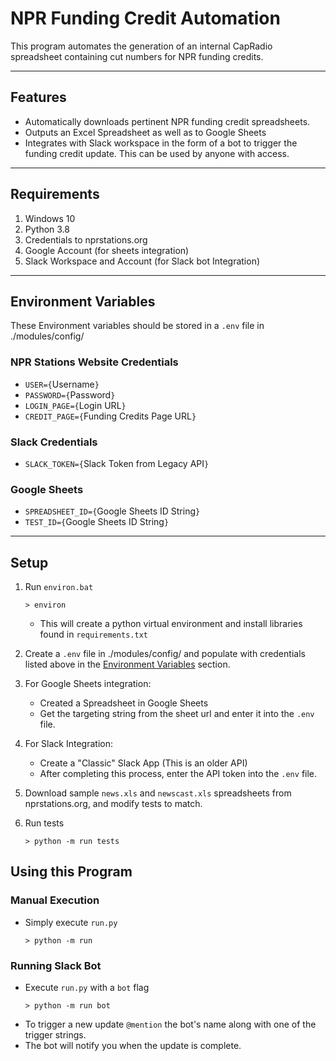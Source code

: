 # NPR Funding Credit Automation

This program automates the generation of an internal CapRadio spreadsheet containing cut numbers for NPR funding credits. 

---

## Features
- Automatically downloads pertinent NPR funding credit spreadsheets.
- Outputs an Excel Spreadsheet as well as to Google Sheets
- Integrates with Slack workspace in the form of a bot to trigger the funding credit update. This can be used by anyone with access. 

---

## Requirements
1. Windows 10
2. Python 3.8
3. Credentials to nprstations.org
3. Google Account (for sheets integration)
4. Slack Workspace and Account (for Slack bot Integration)

---

## Environment Variables

These Environment variables should be stored in a `.env` file in ./modules/config/

### NPR Stations Website Credentials
- ```USER={```Username```}```
- ```PASSWORD={```Password```}```
- ```LOGIN_PAGE={```Login URL```}```
- ```CREDIT_PAGE={```Funding Credits Page URL```}```

### Slack Credentials
- ```SLACK_TOKEN={```Slack Token from Legacy API```}```

### Google Sheets
- ```SPREADSHEET_ID={```Google Sheets ID String```}```
- ```TEST_ID={```Google Sheets ID String```}```

----

## Setup
1. Run `environ.bat`
    ```
    > environ
    ```
    - This will create a python virtual environment and install libraries found in `requirements.txt`

2. Create a `.env` file in ./modules/config/ and populate with credentials listed above in the [Environment Variables](#environment-variables) section.

3. For Google Sheets integration:
    - Created a Spreadsheet in Google Sheets
    - Get the targeting string from the sheet url and enter it into the `.env` file.

4. For Slack Integration:
    - Create a "Classic" Slack App (This is an older API)
    - After completing this process, enter the API token into the `.env` file.

5. Download sample `news.xls` and `newscast.xls` spreadsheets from nprstations.org, and modify tests to match. 

6. Run tests
    ```
    > python -m run tests
    ```


## Using this Program

### Manual Execution
- Simply execute `run.py`
    ```
    > python -m run
    ```

### Running Slack Bot
- Execute `run.py` with a `bot` flag
    ```
    > python -m run bot
    ```
- To trigger a new update `@mention` the bot's name along with one of the trigger strings. 
- The bot will notify you when the update is complete. 